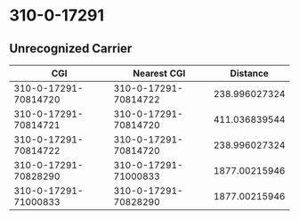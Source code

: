 # 310-0-17291
## Unrecognized Carrier


| CGI | Nearest CGI | Distance |
|-----|-------------|----------|
| 310-0-17291-70814720 | 310-0-17291-70814722 | 238.996027324 |
| 310-0-17291-70814721 | 310-0-17291-70814720 | 411.036839544 |
| 310-0-17291-70814722 | 310-0-17291-70814720 | 238.996027324 |
| 310-0-17291-70828290 | 310-0-17291-71000833 | 1877.00215946 |
| 310-0-17291-71000833 | 310-0-17291-70828290 | 1877.00215946 |
